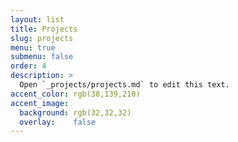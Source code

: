 ```yaml
---
layout: list
title: Projects
slug: projects
menu: true
submenu: false
order: 4
description: >
  Open `_projects/projects.md` to edit this text.
accent_color: rgb(38,139,210)
accent_image:
  background: rgb(32,32,32)
  overlay:    false
---
```

